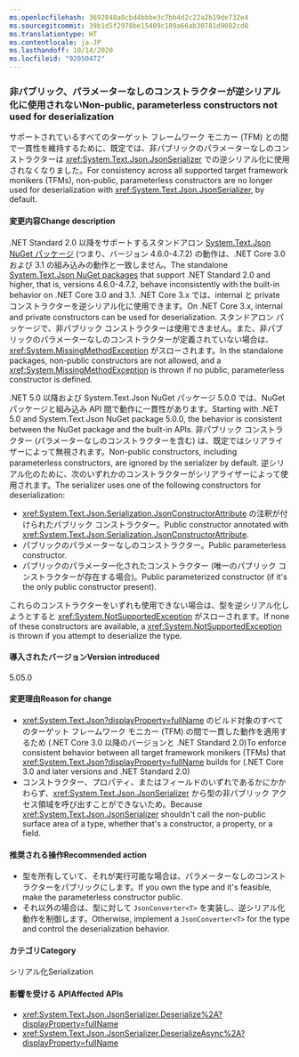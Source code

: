 ```yaml
---
ms.openlocfilehash: 3692848a0cbd4bbbe3c7bb4d2c22a2b19de732e4
ms.sourcegitcommit: 39b1d5f2978be15409c189a66ab30781d9082cd8
ms.translationtype: HT
ms.contentlocale: ja-JP
ms.lasthandoff: 10/14/2020
ms.locfileid: "92050472"
---
```

### <a name="non-public-parameterless-constructors-not-used-for-deserialization"></a><span data-ttu-id="31270-101">非パブリック、パラメーターなしのコンストラクターが逆シリアル化に使用されない</span><span class="sxs-lookup"><span data-stu-id="31270-101">Non-public, parameterless constructors not used for deserialization</span></span>

<span data-ttu-id="31270-102">サポートされているすべてのターゲット フレームワーク モニカー (TFM) との間で一貫性を維持するために、既定では、非パブリックのパラメーターなしのコンストラクターは <xref:System.Text.Json.JsonSerializer> での逆シリアル化に使用されなくなりました。</span><span class="sxs-lookup"><span data-stu-id="31270-102">For consistency across all supported target framework monikers (TFMs), non-public, parameterless constructors are no longer used for deserialization with <xref:System.Text.Json.JsonSerializer>, by default.</span></span>

#### <a name="change-description"></a><span data-ttu-id="31270-103">変更内容</span><span class="sxs-lookup"><span data-stu-id="31270-103">Change description</span></span>

<span data-ttu-id="31270-104">.NET Standard 2.0 以降をサポートするスタンドアロン [System.Text.Json NuGet パッケージ](https://www.nuget.org/packages/System.Text.Json/) (つまり、バージョン 4.6.0-4.7.2) の動作は、.NET Core 3.0 および 3.1 の組み込みの動作と一致しません。</span><span class="sxs-lookup"><span data-stu-id="31270-104">The standalone [System.Text.Json NuGet packages](https://www.nuget.org/packages/System.Text.Json/) that support .NET Standard 2.0 and higher, that is, versions 4.6.0-4.7.2, behave inconsistently with the built-in behavior on .NET Core 3.0 and 3.1.</span></span> <span data-ttu-id="31270-105">.NET Core 3.x では、internal と private コンストラクターを逆シリアル化に使用できます。</span><span class="sxs-lookup"><span data-stu-id="31270-105">On .NET Core 3.x, internal and private constructors can be used for deserialization.</span></span> <span data-ttu-id="31270-106">スタンドアロン パッケージで、非パブリック コンストラクターは使用できません。また、非パブリックのパラメーターなしのコンストラクターが定義されていない場合は、<xref:System.MissingMethodException> がスローされます。</span><span class="sxs-lookup"><span data-stu-id="31270-106">In the standalone packages, non-public constructors are not allowed, and a <xref:System.MissingMethodException> is thrown if no public, parameterless constructor is defined.</span></span>

<span data-ttu-id="31270-107">.NET 5.0 以降および System.Text.Json NuGet パッケージ 5.0.0 では、NuGet パッケージと組み込み API 間で動作に一貫性があります。</span><span class="sxs-lookup"><span data-stu-id="31270-107">Starting with .NET 5.0 and System.Text.Json NuGet package 5.0.0, the behavior is consistent between the NuGet package and the built-in APIs.</span></span> <span data-ttu-id="31270-108">非パブリック コンストラクター (パラメーターなしのコンストラクターを含む) は、既定ではシリアライザーによって無視されます。</span><span class="sxs-lookup"><span data-stu-id="31270-108">Non-public constructors, including parameterless constructors, are ignored by the serializer by default.</span></span> <span data-ttu-id="31270-109">逆シリアル化のために、次のいずれかのコンストラクターがシリアライザーによって使用されます。</span><span class="sxs-lookup"><span data-stu-id="31270-109">The serializer uses one of the following constructors for deserialization:</span></span>

- <span data-ttu-id="31270-110"><xref:System.Text.Json.Serialization.JsonConstructorAttribute> の注釈が付けられたパブリック コンストラクター。</span><span class="sxs-lookup"><span data-stu-id="31270-110">Public constructor annotated with <xref:System.Text.Json.Serialization.JsonConstructorAttribute>.</span></span>
- <span data-ttu-id="31270-111">パブリックのパラメーターなしのコンストラクター。</span><span class="sxs-lookup"><span data-stu-id="31270-111">Public parameterless constructor.</span></span>
- <span data-ttu-id="31270-112">パブリックのパラメーター化されたコンストラクター (唯一のパブリック コンストラクターが存在する場合)。</span><span class="sxs-lookup"><span data-stu-id="31270-112">Public parameterized constructor (if it's the only public constructor present).</span></span>

<span data-ttu-id="31270-113">これらのコンストラクターをいずれも使用できない場合は、型を逆シリアル化しようとすると <xref:System.NotSupportedException> がスローされます。</span><span class="sxs-lookup"><span data-stu-id="31270-113">If none of these constructors are available, a <xref:System.NotSupportedException> is thrown if you attempt to deserialize the type.</span></span>

#### <a name="version-introduced"></a><span data-ttu-id="31270-114">導入されたバージョン</span><span class="sxs-lookup"><span data-stu-id="31270-114">Version introduced</span></span>

<span data-ttu-id="31270-115">5.0</span><span class="sxs-lookup"><span data-stu-id="31270-115">5.0</span></span>

#### <a name="reason-for-change"></a><span data-ttu-id="31270-116">変更理由</span><span class="sxs-lookup"><span data-stu-id="31270-116">Reason for change</span></span>

- <span data-ttu-id="31270-117"><xref:System.Text.Json?displayProperty=fullName> のビルド対象のすべてのターゲット フレームワーク モニカー (TFM) の間で一貫した動作を適用するため (.NET Core 3.0 以降のバージョンと .NET Standard 2.0)</span><span class="sxs-lookup"><span data-stu-id="31270-117">To enforce consistent behavior between all target framework monikers (TFMs) that <xref:System.Text.Json?displayProperty=fullName> builds for (.NET Core 3.0 and later versions and .NET Standard 2.0)</span></span>
- <span data-ttu-id="31270-118">コンストラクター、プロパティ、またはフィールドのいずれであるかにかかわらず、<xref:System.Text.Json.JsonSerializer> から型の非パブリック アクセス領域を呼び出すことができないため。</span><span class="sxs-lookup"><span data-stu-id="31270-118">Because <xref:System.Text.Json.JsonSerializer> shouldn't call the non-public surface area of a type, whether that's a constructor, a property, or a field.</span></span>

#### <a name="recommended-action"></a><span data-ttu-id="31270-119">推奨される操作</span><span class="sxs-lookup"><span data-stu-id="31270-119">Recommended action</span></span>

- <span data-ttu-id="31270-120">型を所有していて、それが実行可能な場合は、パラメーターなしのコンストラクターをパブリックにします。</span><span class="sxs-lookup"><span data-stu-id="31270-120">If you own the type and it's feasible, make the parameterless constructor public.</span></span>
- <span data-ttu-id="31270-121">それ以外の場合は、型に対して `JsonConverter<T>` を実装し、逆シリアル化動作を制御します。</span><span class="sxs-lookup"><span data-stu-id="31270-121">Otherwise, implement a `JsonConverter<T>` for the type and control the deserialization behavior.</span></span>

#### <a name="category"></a><span data-ttu-id="31270-122">カテゴリ</span><span class="sxs-lookup"><span data-stu-id="31270-122">Category</span></span>

<span data-ttu-id="31270-123">シリアル化</span><span class="sxs-lookup"><span data-stu-id="31270-123">Serialization</span></span>

#### <a name="affected-apis"></a><span data-ttu-id="31270-124">影響を受ける API</span><span class="sxs-lookup"><span data-stu-id="31270-124">Affected APIs</span></span>

- <xref:System.Text.Json.JsonSerializer.Deserialize%2A?displayProperty=fullName>
- <xref:System.Text.Json.JsonSerializer.DeserializeAsync%2A?displayProperty=fullName>

<!--

#### Affected APIs

- `Overload:System.Text.Json.JsonSerializer.Deserialize`
- `Overload:System.Text.Json.JsonSerializer.DeserializeAsync`

-->
